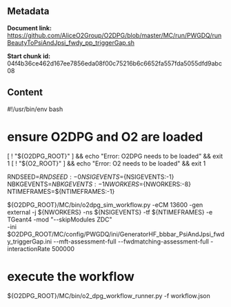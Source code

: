 ## Metadata

**Document link:** https://github.com/AliceO2Group/O2DPG/blob/master/MC/run/PWGDQ/runBeautyToPsiAndJpsi_fwdy_pp_triggerGap.sh

**Start chunk id:** 04f4b36ce462d167ee7856eda08f00c75216b6c6652fa557fda5055dfd9abc08

## Content

#!/usr/bin/env bash

# ensure O2DPG and O2 are loaded
[ ! "${O2DPG_ROOT}" ] && echo "Error: O2DPG needs to be loaded" && exit 1
[ ! "${O2_ROOT}" ] && echo "Error: O2 needs to be loaded" && exit 1


RNDSEED=${RNDSEED:-0}
NSIGEVENTS=${NSIGEVENTS:-1}
NBKGEVENTS=${NBKGEVENTS:-1}
NWORKERS=${NWORKERS:-8}
NTIMEFRAMES=${NTIMEFRAMES:-1}

${O2DPG_ROOT}/MC/bin/o2dpg_sim_workflow.py -eCM 13600 -gen external -j ${NWORKERS} -ns ${NSIGEVENTS} -tf ${NTIMEFRAMES} -e TGeant4 -mod "--skipModules ZDC" \
	-ini $O2DPG_ROOT/MC/config/PWGDQ/ini/GeneratorHF_bbbar_PsiAndJpsi_fwdy_triggerGap.ini --mft-assessment-full --fwdmatching-assessment-full -interactionRate 500000 

# execute the workflow
${O2DPG_ROOT}/MC/bin/o2_dpg_workflow_runner.py -f workflow.json